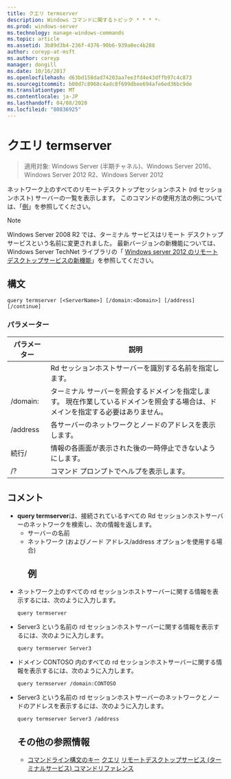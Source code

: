 ```yaml
---
title: クエリ termserver
description: Windows コマンドに関するトピック * * * *-
ms.prod: windows-server
ms.technology: manage-windows-commands
ms.topic: article
ms.assetid: 3b89d3b4-236f-4376-90b6-939a0ec4b288
author: coreyp-at-msft
ms.author: coreyp
manager: dongill
ms.date: 10/16/2017
ms.openlocfilehash: d63bd158dad74203aa7ee3fd4e43dffb97c4c873
ms.sourcegitcommit: b00d7c8968c4adc8f699dbee694afe6ed36bc9de
ms.translationtype: MT
ms.contentlocale: ja-JP
ms.lasthandoff: 04/08/2020
ms.locfileid: "80836925"
---
```

# <a name="query-termserver"></a>クエリ termserver

>適用対象: Windows Server (半期チャネル)、Windows Server 2016、Windows Server 2012 R2、Windows Server 2012

ネットワーク上のすべてのリモートデスクトップセッションホスト (rd セッションホスト) サーバーの一覧を表示します。
このコマンドの使用方法の例については、「[例](#BKMK_examples)」を参照してください。
> [!NOTE]
> Windows Server 2008 R2 では、ターミナル サービスはリモート デスクトップ サービスという名前に変更されました。 最新バージョンの新機能については、Windows Server TechNet ライブラリの「 [Windows server 2012 のリモートデスクトップサービスの新機能](https://technet.microsoft.com/library/hh831527)」を参照してください。
> ## <a name="syntax"></a>構文
> ```
> query termserver [<ServerName>] [/domain:<Domain>] [/address] [/continue]
> ```
> ### <a name="parameters"></a>パラメーター
> 
> |    パラメーター     |                                                                        説明                                                                         |
> |------------------|------------------------------------------------------------------------------------------------------------------------------------------------------------|
> |   <ServerName>   |                                               Rd セッションホストサーバーを識別する名前を指定します。                                               |
> | /domain:<Domain> | ターミナル サーバーを照会するドメインを指定します。 現在作業しているドメインを照会する場合は、ドメインを指定する必要はありません。 |
> |     /address     |                                                  各サーバーのネットワークとノードのアドレスを表示します。                                                  |
> |    続行/     |                                              情報の各画面が表示された後の一時停止できないようにします。                                               |
> |        /?        |                                                            コマンド プロンプトでヘルプを表示します。                                                            |
> 
> ## <a name="remarks"></a>コメント
> - **query termserver**は、接続されているすべての Rd セッションホストサーバーのネットワークを検索し、次の情報を返します。
>   - サーバーの名前
>   - ネットワーク (およびノード アドレス/address オプションを使用する場合)
>     ## <a name="examples"></a><a name=BKMK_examples></a>例
> - ネットワーク上のすべての rd セッションホストサーバーに関する情報を表示するには、次のように入力します。
>   ```
>   query termserver
>   ```
> - Server3 という名前の rd セッションホストサーバーに関する情報を表示するには、次のように入力します。
>   ```
>   query termserver Server3
>   ```
> - ドメイン CONTOSO 内のすべての rd セッションホストサーバーに関する情報を表示するには、次のように入力します。
>   ```
>   query termserver /domain:CONTOSO
>   ```
> - Server3 という名前の rd セッションホストサーバーのネットワークとノードのアドレスを表示するには、次のように入力します。
>   ```
>   query termserver Server3 /address
>   ```
>   ## <a name="additional-references"></a>その他の参照情報
>   - [コマンドライン構文のキー](command-line-syntax-key.md)
>   [クエリ](query.md)
>   [リモートデスクトップサービス (ターミナルサービス) コマンドリファレンス](remote-desktop-services-terminal-services-command-reference.md)
